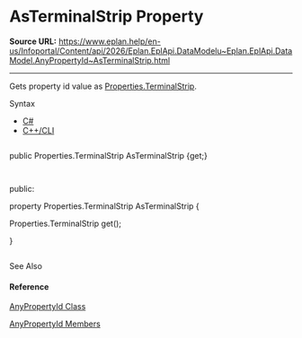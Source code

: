 # AsTerminalStrip Property

**Source URL:** https://www.eplan.help/en-us/Infoportal/Content/api/2026/Eplan.EplApi.DataModelu~Eplan.EplApi.DataModel.AnyPropertyId~AsTerminalStrip.html

---

Gets property id value as [Properties.TerminalStrip](Eplan.EplApi.DataModelu~Eplan.EplApi.DataModel.Properties+TerminalStrip.html).

Syntax

- [C#](#i-syntax-CS)
- [C++/CLI](#i-syntax-CPP2005)

```
```
public Properties.TerminalStrip AsTerminalStrip {get;}
```
```

```
```
public:
property Properties.TerminalStrip AsTerminalStrip {
   Properties.TerminalStrip get();
}
```
```



See Also

#### Reference

[AnyPropertyId Class](Eplan.EplApi.DataModelu~Eplan.EplApi.DataModel.AnyPropertyId.html)
  
[AnyPropertyId Members](Eplan.EplApi.DataModelu~Eplan.EplApi.DataModel.AnyPropertyId_members.html)